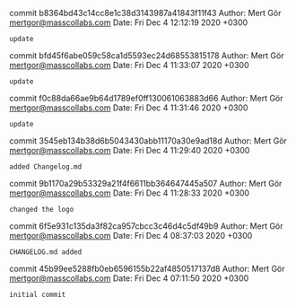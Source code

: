 commit b8364bd43c14cc8e1c38d3143987a41843f11f43
Author: Mert Gör <mertgor@masscollabs.com>
Date:   Fri Dec 4 12:12:19 2020 +0300

    update

commit bfd45f6abe059c58ca1d5593ec24d68553815178
Author: Mert Gör <mertgor@masscollabs.com>
Date:   Fri Dec 4 11:33:07 2020 +0300

    update

commit f0c88da66ae9b64d1789ef0ff130061063883d66
Author: Mert Gör <mertgor@masscollabs.com>
Date:   Fri Dec 4 11:31:46 2020 +0300

    update

commit 3545eb134b38d6b5043430abb11170a30e9ad18d
Author: Mert Gör <mertgor@masscollabs.com>
Date:   Fri Dec 4 11:29:40 2020 +0300

    added Changelog.md

commit 9b1170a29b53329a21f4f6611bb364647445a507
Author: Mert Gör <mertgor@masscollabs.com>
Date:   Fri Dec 4 11:28:33 2020 +0300

    changed the logo

commit 6f5e931c135da3f82ca957cbcc3c46d4c5df49b9
Author: Mert Gör <mertgor@masscollabs.com>
Date:   Fri Dec 4 08:37:03 2020 +0300

    CHANGELOG.md added

commit 45b99ee5288fb0eb6596155b22af4850517137d8
Author: Mert Gör <mertgor@masscollabs.com>
Date:   Fri Dec 4 07:11:50 2020 +0300

    initial commit
